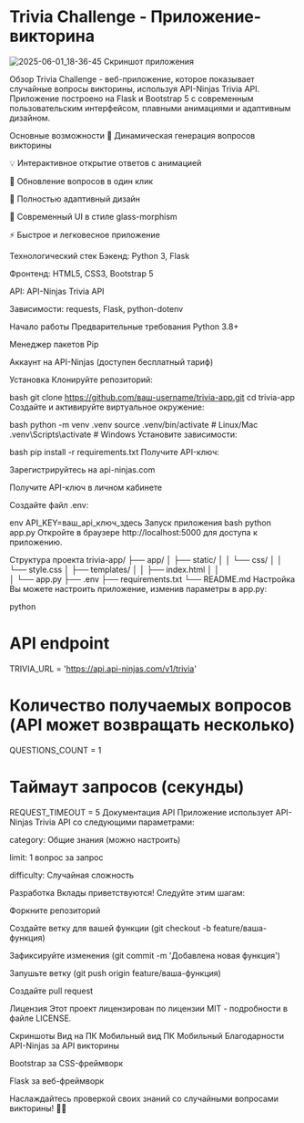 # Trivia Challenge - Приложение-викторина
![2025-06-01_18-36-45](https://github.com/user-attachments/assets/59c2bb28-daf8-491a-8210-9585c7f413ea)
Скриншот приложения

Обзор
Trivia Challenge - веб-приложение, которое показывает случайные вопросы викторины, используя API-Ninjas Trivia API. Приложение построено на Flask и Bootstrap 5 с современным пользовательским интерфейсом, плавными анимациями и адаптивным дизайном.

Основные возможности
🎯 Динамическая генерация вопросов викторины

💡 Интерактивное открытие ответов с анимацией

🔄 Обновление вопросов в один клик

📱 Полностью адаптивный дизайн

🎨 Современный UI в стиле glass-morphism

⚡ Быстрое и легковесное приложение

Технологический стек
Бэкенд: Python 3, Flask

Фронтенд: HTML5, CSS3, Bootstrap 5

API: API-Ninjas Trivia API

Зависимости: requests, Flask, python-dotenv

Начало работы
Предварительные требования
Python 3.8+

Менеджер пакетов Pip

Аккаунт на API-Ninjas (доступен бесплатный тариф)

Установка
Клонируйте репозиторий:

bash
git clone https://github.com/ваш-username/trivia-app.git
cd trivia-app
Создайте и активируйте виртуальное окружение:

bash
python -m venv .venv
source .venv/bin/activate  # Linux/Mac
.venv\Scripts\activate    # Windows
Установите зависимости:

bash
pip install -r requirements.txt
Получите API-ключ:

Зарегистрируйтесь на api-ninjas.com

Получите API-ключ в личном кабинете

Создайте файл .env:

env
API_KEY=ваш_api_ключ_здесь
Запуск приложения
bash
python app.py
Откройте в браузере http://localhost:5000 для доступа к приложению.

Структура проекта
trivia-app/
├── app/
│   ├── static/
│   │   └── css/
│   │       └── style.css
│   ├── templates/
│   │   ├── index.html
│   │   
│   └── app.py
├── .env
├── requirements.txt
└── README.md
Настройка
Вы можете настроить приложение, изменив параметры в app.py:

python
# API endpoint
TRIVIA_URL = 'https://api.api-ninjas.com/v1/trivia'

# Количество получаемых вопросов (API может возвращать несколько)
QUESTIONS_COUNT = 1

# Таймаут запросов (секунды)
REQUEST_TIMEOUT = 5
Документация API
Приложение использует API-Ninjas Trivia API со следующими параметрами:

category: Общие знания (можно настроить)

limit: 1 вопрос за запрос

difficulty: Случайная сложность

Разработка
Вклады приветствуются! Следуйте этим шагам:

Форкните репозиторий

Создайте ветку для вашей функции (git checkout -b feature/ваша-функция)

Зафиксируйте изменения (git commit -m 'Добавлена новая функция')

Запушьте ветку (git push origin feature/ваша-функция)

Создайте pull request

Лицензия
Этот проект лицензирован по лицензии MIT - подробности в файле LICENSE.

Скриншоты
Вид на ПК	Мобильный вид
ПК	Мобильный
Благодарности
API-Ninjas за API викторины

Bootstrap за CSS-фреймворк

Flask за веб-фреймворк

Наслаждайтесь проверкой своих знаний со случайными вопросами викторины! 🧠✨
